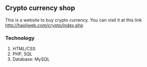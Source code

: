 ## Crypto currency shop

This is a website to buy crypto currency. You can visit it at this link http://haoliweb.com/crypto/index.php



### Technology
1. HTML/CSS
2. PHP, SQL
3. Database: MySQL 

